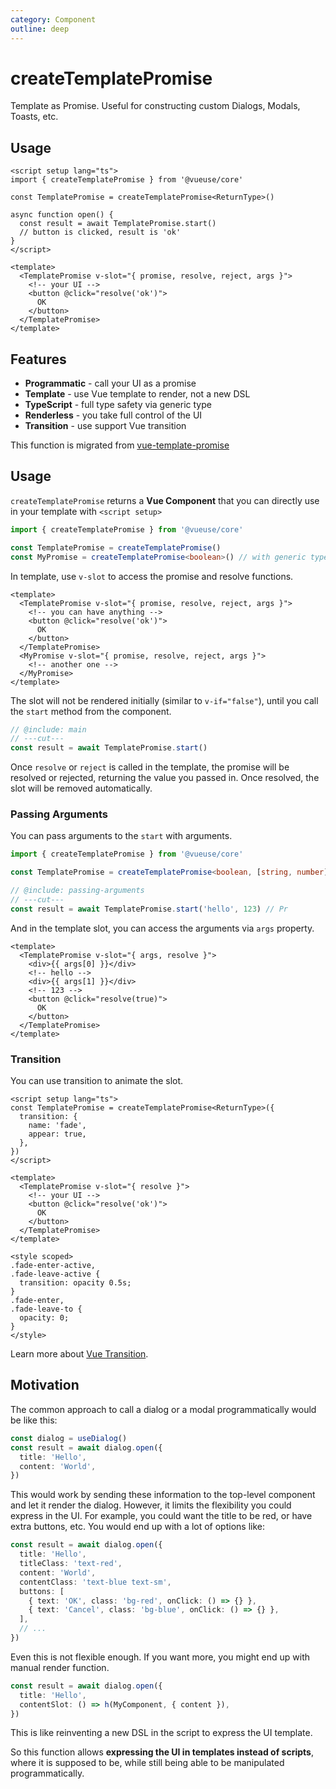 ```yaml
---
category: Component
outline: deep
---
```


# createTemplatePromise

Template as Promise. Useful for constructing custom Dialogs, Modals, Toasts, etc.

## Usage

```vue
<script setup lang="ts">
import { createTemplatePromise } from '@vueuse/core'

const TemplatePromise = createTemplatePromise<ReturnType>()

async function open() {
  const result = await TemplatePromise.start()
  // button is clicked, result is 'ok'
}
</script>

<template>
  <TemplatePromise v-slot="{ promise, resolve, reject, args }">
    <!-- your UI -->
    <button @click="resolve('ok')">
      OK
    </button>
  </TemplatePromise>
</template>
```

## Features

- **Programmatic** - call your UI as a promise
- **Template** - use Vue template to render, not a new DSL
- **TypeScript** - full type safety via generic type
- **Renderless** - you take full control of the UI
- **Transition** - use support Vue transition

This function is migrated from [vue-template-promise](https://github.com/antfu/vue-template-promise)

## Usage

`createTemplatePromise` returns a **Vue Component** that you can directly use in your template with `<script setup>`

```ts twoslash include main
import { createTemplatePromise } from '@vueuse/core'

const TemplatePromise = createTemplatePromise()
const MyPromise = createTemplatePromise<boolean>() // with generic type
```

In template, use `v-slot` to access the promise and resolve functions.

```vue
<template>
  <TemplatePromise v-slot="{ promise, resolve, reject, args }">
    <!-- you can have anything -->
    <button @click="resolve('ok')">
      OK
    </button>
  </TemplatePromise>
  <MyPromise v-slot="{ promise, resolve, reject, args }">
    <!-- another one -->
  </MyPromise>
</template>
```

The slot will not be rendered initially (similar to `v-if="false"`), until you call the `start` method from the component.

```ts
// @include: main
// ---cut---
const result = await TemplatePromise.start()
```

Once `resolve` or `reject` is called in the template, the promise will be resolved or rejected, returning the value you passed in. Once resolved, the slot will be removed automatically.

### Passing Arguments

You can pass arguments to the `start` with arguments.

```ts twoslash include passing-arguments
import { createTemplatePromise } from '@vueuse/core'

const TemplatePromise = createTemplatePromise<boolean, [string, number]>()
```

```ts
// @include: passing-arguments
// ---cut---
const result = await TemplatePromise.start('hello', 123) // Pr
```

And in the template slot, you can access the arguments via `args` property.

```vue
<template>
  <TemplatePromise v-slot="{ args, resolve }">
    <div>{{ args[0] }}</div>
    <!-- hello -->
    <div>{{ args[1] }}</div>
    <!-- 123 -->
    <button @click="resolve(true)">
      OK
    </button>
  </TemplatePromise>
</template>
```

### Transition

You can use transition to animate the slot.

```vue
<script setup lang="ts">
const TemplatePromise = createTemplatePromise<ReturnType>({
  transition: {
    name: 'fade',
    appear: true,
  },
})
</script>

<template>
  <TemplatePromise v-slot="{ resolve }">
    <!-- your UI -->
    <button @click="resolve('ok')">
      OK
    </button>
  </TemplatePromise>
</template>

<style scoped>
.fade-enter-active,
.fade-leave-active {
  transition: opacity 0.5s;
}
.fade-enter,
.fade-leave-to {
  opacity: 0;
}
</style>
```

Learn more about [Vue Transition](https://vuejs.org/guide/built-ins/transition.html).

## Motivation

The common approach to call a dialog or a modal programmatically would be like this:

```ts
const dialog = useDialog()
const result = await dialog.open({
  title: 'Hello',
  content: 'World',
})
```

This would work by sending these information to the top-level component and let it render the dialog. However, it limits the flexibility you could express in the UI. For example, you could want the title to be red, or have extra buttons, etc. You would end up with a lot of options like:

```ts
const result = await dialog.open({
  title: 'Hello',
  titleClass: 'text-red',
  content: 'World',
  contentClass: 'text-blue text-sm',
  buttons: [
    { text: 'OK', class: 'bg-red', onClick: () => {} },
    { text: 'Cancel', class: 'bg-blue', onClick: () => {} },
  ],
  // ...
})
```

Even this is not flexible enough. If you want more, you might end up with manual render function.

```ts
const result = await dialog.open({
  title: 'Hello',
  contentSlot: () => h(MyComponent, { content }),
})
```

This is like reinventing a new DSL in the script to express the UI template.

So this function allows **expressing the UI in templates instead of scripts**, where it is supposed to be, while still being able to be manipulated programmatically.
